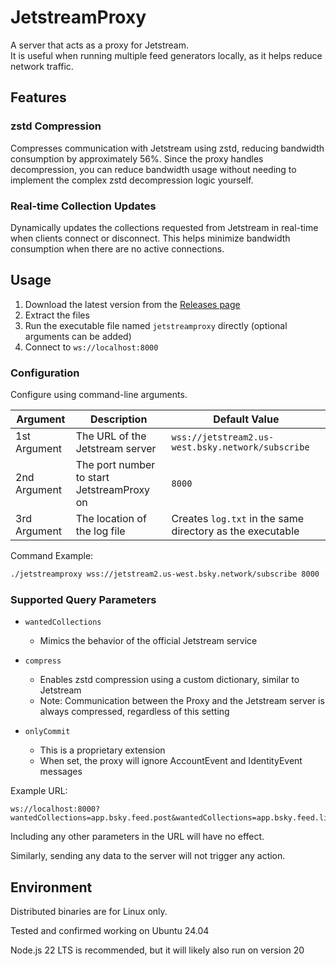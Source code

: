 # JetstreamProxy

A server that acts as a proxy for Jetstream.  
It is useful when running multiple feed generators locally, as it helps reduce network traffic.

## Features

### zstd Compression
Compresses communication with Jetstream using zstd, reducing bandwidth consumption by approximately 56%. Since the proxy handles decompression, you can reduce bandwidth usage without needing to implement the complex zstd decompression logic yourself.

### Real-time Collection Updates
Dynamically updates the collections requested from Jetstream in real-time when clients connect or disconnect. This helps minimize bandwidth consumption when there are no active connections.

## Usage

1. Download the latest version from the [Releases page](https://github.com/tomo-x7/Jetstreamproxy/releases)
2. Extract the files
3. Run the executable file named `jetstreamproxy` directly (optional arguments can be added)
4. Connect to `ws://localhost:8000`

### Configuration
Configure using command-line arguments.

| Argument | Description | Default Value |
|-|-|-|
| 1st Argument | The URL of the Jetstream server | `wss://jetstream2.us-west.bsky.network/subscribe` |
| 2nd Argument | The port number to start JetstreamProxy on | `8000` |  
| 3rd Argument | The location of the log file | Creates `log.txt` in the same directory as the executable |  

Command Example:
```sh
./jetstreamproxy wss://jetstream2.us-west.bsky.network/subscribe 8000 ./log.txt
```

### Supported Query Parameters
- `wantedCollections`
    - Mimics the behavior of the official Jetstream service

- `compress`
    - Enables zstd compression using a custom dictionary, similar to Jetstream
    - Note: Communication between the Proxy and the Jetstream server is always compressed, regardless of this setting

- `onlyCommit`
    - This is a proprietary extension
    - When set, the proxy will ignore AccountEvent and IdentityEvent messages
 
Example URL:
```URL
ws://localhost:8000?wantedCollections=app.bsky.feed.post&wantedCollections=app.bsky.feed.like&onlyCommit
```
Including any other parameters in the URL will have no effect.

Similarly, sending any data to the server will not trigger any action.

## Environment
Distributed binaries are for Linux only.

Tested and confirmed working on Ubuntu 24.04

Node.js 22 LTS is recommended, but it will likely also run on version 20
